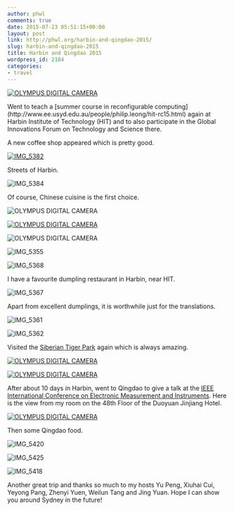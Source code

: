 ```yaml
---
author: phwl
comments: true
date: 2015-07-23 05:51:15+00:00
layout: post
link: http://phwl.org/harbin-and-qingdao-2015/
slug: harbin-and-qingdao-2015
title: Harbin and Qingdao 2015
wordpress_id: 2184
categories:
- travel
---
```


[![OLYMPUS DIGITAL CAMERA](http://phwl.org/wp-content/uploads/2015/07/P7170185.jpg)](http://phwl.org/wp-content/uploads/2015/07/P7170185.jpg)

<!-- more -->Went to teach a [summer course in reconfigurable computing](http://www.ee.usyd.edu.au/people/philip.leong/hit-rc15.html) again at Harbin Institute of Technology (HIT) and to also participate in the Global Innovations Forum on Technology and Science there.

A new coffee shop appeared which is pretty good.

[![IMG_5382](http://phwl.org/wp-content/uploads/2015/07/IMG_5382.jpg)](http://phwl.org/wp-content/uploads/2015/07/IMG_5382.jpg)

Streets of Harbin.

![IMG_5384](http://phwl.org/wp-content/uploads/2015/07/IMG_5384.jpg)

Of course, Chinese cuisine is the first choice.

![OLYMPUS DIGITAL CAMERA](http://phwl.org/wp-content/uploads/2015/07/P7140158.jpg)

[![OLYMPUS DIGITAL CAMERA](http://phwl.org/wp-content/uploads/2015/07/P7140159.jpg)](http://phwl.org/wp-content/uploads/2015/07/P7140159.jpg)

![OLYMPUS DIGITAL CAMERA](http://phwl.org/wp-content/uploads/2015/07/P7140167.jpg)

![IMG_5355](http://phwl.org/wp-content/uploads/2015/07/IMG_5355.jpg)

![IMG_5368](http://phwl.org/wp-content/uploads/2015/07/IMG_5368.jpg)

I have a favourite dumpling restaurant in Harbin, near HIT.

![IMG_5367](http://phwl.org/wp-content/uploads/2015/07/IMG_5367.jpg)

Apart from excellent dumplings, it is worthwhile just for the translations.

![IMG_5361](http://phwl.org/wp-content/uploads/2015/07/IMG_5361.jpg)

![IMG_5362](http://phwl.org/wp-content/uploads/2015/07/IMG_5362.jpg)

Visited the [Siberian Tiger Park](http://www.dongbeihu.net.cn/) again which is always amazing.

[![OLYMPUS DIGITAL CAMERA](http://phwl.org/wp-content/uploads/2015/07/P7140099.jpg)](http://phwl.org/wp-content/uploads/2015/07/P7140099.jpg)


[![OLYMPUS DIGITAL CAMERA](http://phwl.org/wp-content/uploads/2015/07/P7140086.jpg)](http://phwl.org/wp-content/uploads/2015/07/P7140086.jpg)

After about 10 days in Harbin, went to Qingdao to give a talk at the [IEEE International Conference on Electronic Measurement and Instruments](http://www.icemi.cn/). Here is the view from my room on the 48th Floor of the Duoyuan Jinjiang Hotel.

[![OLYMPUS DIGITAL CAMERA](http://phwl.org/wp-content/uploads/2015/07/P7180194.jpg)](http://phwl.org/wp-content/uploads/2015/07/P7180194.jpg)

Then some Qingdao food.

![IMG_5420](http://phwl.org/wp-content/uploads/2015/07/IMG_5420.jpg)

![IMG_5425](http://phwl.org/wp-content/uploads/2015/07/IMG_5425.jpg)

![IMG_5418](http://phwl.org/wp-content/uploads/2015/07/IMG_5418.jpg)

Another great trip and thanks so much to my hosts Yu Peng, Xiuhai Cui, Yeyong Pang, Zhenyi Yuen, Weilun Tang and Jing Yuan. Hope I can show you around Sydney in the future!
